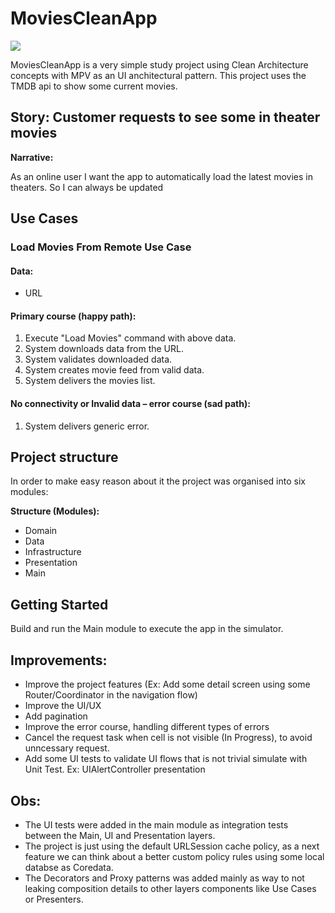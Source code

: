 # MoviesCleanApp

![](https://github.com/luizhammeli/MoviesCleanApp/workflows/CI-iOS/badge.svg)

MoviesCleanApp is a very simple study project using Clean Architecture concepts with MPV as an UI anchitectural pattern. This project uses the TMDB api to show some current movies.

## Story: Customer requests to see some in theater movies

**Narrative:**

As an online user
I want the app to automatically load the latest movies in theaters.
So I can always be updated

## Use Cases

### Load Movies From Remote Use Case

#### Data:
- URL

#### Primary course (happy path):
1. Execute "Load Movies" command with above data.
2. System downloads data from the URL.
3. System validates downloaded data.
4. System creates movie feed from valid data.
5. System delivers the movies list.

#### No connectivity or Invalid data – error course (sad path):
1. System delivers generic error.

## Project structure

In order to make easy reason about it the project was organised into six modules:

**Structure (Modules):**

- Domain
- Data
- Infrastructure
- Presentation
- Main

## Getting Started
Build and run the Main module to execute the app in the simulator.

## Improvements:

- Improve the project features (Ex: Add some detail screen using some Router/Coordinator in the navigation flow)
- Improve the UI/UX
- Add pagination
- Improve the error course, handling different types of errors
- Cancel the request task when cell is not visible (In Progress), to avoid unncessary request.
- Add some UI tests to validate UI flows that is not trivial simulate with Unit Test. Ex: UIAlertController presentation

## Obs:
- The UI tests were added in the main module as integration tests between the Main, UI and Presentation layers.
- The project is just using the default URLSession cache policy, as a next feature we can think about a better custom policy rules using some local databse as Coredata.
- The Decorators and Proxy patterns was added mainly as way to not leaking composition details to other layers components like Use Cases or Presenters.
